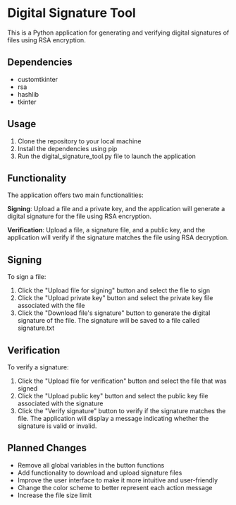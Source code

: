# Digital Signature Tool
This is a Python application for generating and verifying digital signatures of files using RSA encryption.

## Dependencies
- customtkinter
- rsa
- hashlib
- tkinter
## Usage
1. Clone the repository to your local machine
2. Install the dependencies using pip
3. Run the digital_signature_tool.py file to launch the application
## Functionality
The application offers two main functionalities:

**Signing**: Upload a file and a private key, and the application will generate a digital signature for the file using RSA encryption.

**Verification**: Upload a file, a signature file, and a public key, and the application will verify if the signature matches the file using RSA decryption.
## Signing
To sign a file:

1. Click the "Upload file for signing" button and select the file to sign
2. Click the "Upload private key" button and select the private key file associated with the file
3. Click the "Download file's signature" button to generate the digital signature of the file. The signature will be saved to a file called signature.txt
## Verification
To verify a signature:

1. Click the "Upload file for verification" button and select the file that was signed
2. Click the "Upload public key" button and select the public key file associated with the signature
3. Click the "Verify signature" button to verify if the signature matches the file. The application will display a message indicating whether the signature is valid or invalid.
## Planned Changes
- Remove all global variables in the button functions
- Add functionality to download and upload signature files
- Improve the user interface to make it more intuitive and user-friendly
- Change the color scheme to better represent each action message
- Increase the file size limit
